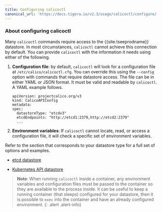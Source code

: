 ```yaml
---
title: Configuring calicoctl
canonical_url: 'https://docs.tigera.io/v2.3/usage/calicoctl/configure/'
---
```


### About configuring calicoctl

Many `calicoctl` commands require access to the {{site.tseeprodname}} datastore. In most
circumstances, `calicoctl` cannot achieve this connection by default. You can provide
`calicoctl` with the information it needs using either of the following.

1. **Configuration file**: by default, `calicoctl` will look for a configuration file
at `/etc/calico/calicoctl.cfg`. You can override this using the `--config` option with
commands that require datastore access. The file can be in either YAML or JSON format.
It must be valid and readable by `calicoctl`. A YAML example follows.

   ```
   apiVersion: projectcalico.org/v3
   kind: CalicoAPIConfig
   metadata:
   spec:
     datastoreType: "etcdv3"
     etcdEndpoints: "http://etcd1:2379,http://etcd2:2379"
     ...
   ```

1. **Environment variables**: If `calicoctl` cannot locate, read, or access a configuration
file, it will check a specific set of environment variables.

Refer to the section that corresponds to your datastore type for a full set of options
and examples.

- [etcd datastore](etcd)

- [Kubernetes API datastore](kdd)

> **Note**: When running `calicoctl` inside a container, any environment variables and
> configuration files must be passed to the container so they are available to
> the process inside. It can be useful to keep a running container (that sleeps) configured
> for your datastore, then it is possible to `exec` into the container and have an
> already configured environment.
{: .alert .alert-info}
